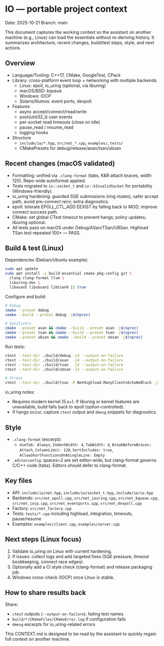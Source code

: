 # IO — portable project context

Date: 2025-10-21
Branch: main

This document captures the working context so the assistant on another machine (e.g., Linux) can load the essentials without re-deriving history. It summarizes architecture, recent changes, build/test steps, style, and next actions.

## Overview

- Language/Tooling: C++17, CMake, GoogleTest, CPack
- Library: cross-platform event loop + networking with multiple backends
  - Linux: epoll, io_uring (optional, via liburing)
  - macOS/BSD: kqueue
  - Windows: IOCP
  - Solaris/Illumos: event ports, devpoll
- Features
  - async accept/connect/read/write
  - post(uint32_t) user events
  - per-socket read timeouts (close on idle)
  - pause_read / resume_read
  - logging hooks
- Structure
  - `include/io/*.hpp`, `src/net_*.cpp`, `examples/`, `tests/`
  - CMakePresets for debug/release/asan/tsan/ubsan

## Recent changes (macOS validated)

- Formatting: unified via `.clang-format` (tabs, K&R attach braces, width 120). Repo-wide autoformat applied.
- Tests migrated to `io::socket_t` and `io::kInvalidSocket` for portability (Windows-friendly).
- io_uring hardening: guarded SQE submissions (ring mutex), safer accept path, avoid pre-connect recv; extra diagnostics.
- epoll: tolerate EPOLL_CTL_ADD EEXIST by falling back to MOD; improve connect success path.
- CMake: set global CTest timeout to prevent hangs; policy updates; liburing optional.
- All tests pass on macOS under Debug/ASan/TSan/UBSan. Highload TSan test repeated 100× — PASS.

## Build & test (Linux)

Dependencies (Debian/Ubuntu example):

```bash
sudo apt update
sudo apt install -y build-essential cmake pkg-config git \
  clang clang-format llvm \
  liburing-dev \
  libasan5 libubsan1 libtsan0 || true
```

Configure and build:

```bash
# Debug
cmake --preset debug
cmake --build --preset debug -j$(nproc)

# Sanitizers
cmake --preset asan && cmake --build --preset asan -j$(nproc)
cmake --preset tsan && cmake --build --preset tsan -j$(nproc)
cmake --preset ubsan && cmake --build --preset ubsan -j$(nproc)
```

Run tests:

```bash
ctest --test-dir ./build/debug -j4 --output-on-failure
ctest --test-dir ./build/asan  -j4 --output-on-failure
ctest --test-dir ./build/tsan  -j4 --output-on-failure
ctest --test-dir ./build/ubsan -j4 --output-on-failure

# Stress
ctest --test-dir ./build/tsan -R NetHighload.ManyClientsEchoNoBlock -j1 --repeat until-fail:100 --output-on-failure
```

io_uring notes:

- Requires modern kernel (5.x+). If liburing or kernel features are unavailable, build falls back to epoll (option-controlled).
- If hangs occur, capture `ctest` output and `dmesg` snippets for diagnostics.

## Style

- `.clang-format` (excerpt):
  - `UseTab: Always`, `IndentWidth: 4`, `TabWidth: 4`, `BreakBeforeBraces: Attach`, `ColumnLimit: 120`, `SortIncludes: true`, `AllowShortFunctionsOnASingleLine: Empty`
- `.editorconfig`: spaces=2 are set editor-wide, but clang-format governs C/C++ code (tabs). Editors should defer to clang-format.

## Key files

- API: `include/io/net.hpp`, `include/io/socket_t.hpp`, `include/io/io.hpp`
- Backends: `src/net_epoll.cpp`, `src/net_iouring.cpp`, `src/net_kqueue.cpp`, `src/net_iocp.cpp`, `src/net_eventports.cpp`, `src/net_devpoll.cpp`
- Factory: `src/net_factory.cpp`
- Tests: `tests/*.cpp` including highload, integration, timeouts, pause/resume
- Examples: `examples/client.cpp`, `examples/server.cpp`

## Next steps (Linux focus)

1) Validate io_uring on Linux with current hardening.
2) If issues: collect logs and add targeted fixes (SQE pressure, timeout bookkeeping, connect race edges).
3) Optionally add a CI style check (clang-format) and release packaging job.
4) Windows cross-check (IOCP) once Linux is stable.

## How to share results back

Share:
- `ctest` outputs (`--output-on-failure`), failing test names
- `build/*/CMakeFiles/CMakeError.log` if configuration fails
- `dmesg` excerpts for io_uring-related errors

This CONTEXT.md is designed to be read by the assistant to quickly regain full context on another machine.
